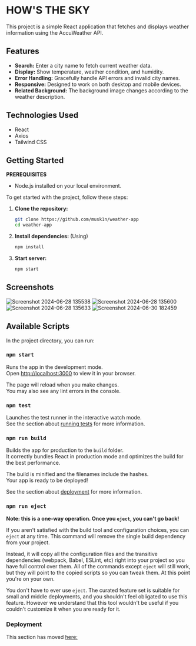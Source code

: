 # HOW'S THE SKY

This project is a simple React application that fetches and displays weather information using the AccuWeather API.

## Features
- **Search:** Enter a city name to fetch current weather data.
- **Display:** Show temperature, weather condition, and humidity.
- **Error Handling:** Gracefully handle API errors and invalid city names.
- **Responsive:** Designed to work on both desktop and mobile devices.
- **Related Background:** The background image changes according to the weather description.

## Technologies Used
- React
- Axios
- Tailwind CSS

## Getting Started

**PREREQUISITES**
- Node.js installed on your local environment.

To get started with the project, follow these steps:

1. **Clone the repository:**

   ```bash
   git clone https://github.com/musk1n/weather-app
   cd weather-app

2. **Install dependencies:**
   (Using)
   ```bash
   npm install

3. **Start server:**

   ```bash
   npm start

## Screenshots
![Screenshot 2024-06-28 135538](https://github.com/musk1n/weather-app/assets/151397097/05c83465-c869-4fdb-9801-dd1b38ad540d)
![Screenshot 2024-06-28 135600](https://github.com/musk1n/weather-app/assets/151397097/e56fb323-858a-4159-acea-410fd74bc991)
![Screenshot 2024-06-28 135633](https://github.com/musk1n/weather-app/assets/151397097/6dd88742-314c-4d33-a719-1d85d09fac4a)
![Screenshot 2024-06-30 182459](https://github.com/musk1n/weather-app/assets/151397097/6552fb02-9037-4dd2-b911-c7caca3756c6)


## Available Scripts

In the project directory, you can run:

### `npm start`

Runs the app in the development mode.\
Open [http://localhost:3000](http://localhost:3000) to view it in your browser.

The page will reload when you make changes.\
You may also see any lint errors in the console.

### `npm test`

Launches the test runner in the interactive watch mode.\
See the section about [running tests](https://facebook.github.io/create-react-app/docs/running-tests) for more information.

### `npm run build`

Builds the app for production to the `build` folder.\
It correctly bundles React in production mode and optimizes the build for the best performance.

The build is minified and the filenames include the hashes.\
Your app is ready to be deployed!

See the section about [deployment](https://facebook.github.io/create-react-app/docs/deployment) for more information.

### `npm run eject`

**Note: this is a one-way operation. Once you `eject`, you can't go back!**

If you aren't satisfied with the build tool and configuration choices, you can `eject` at any time. This command will remove the single build dependency from your project.

Instead, it will copy all the configuration files and the transitive dependencies (webpack, Babel, ESLint, etc) right into your project so you have full control over them. All of the commands except `eject` will still work, but they will point to the copied scripts so you can tweak them. At this point you're on your own.

You don't have to ever use `eject`. The curated feature set is suitable for small and middle deployments, and you shouldn't feel obligated to use this feature. However we understand that this tool wouldn't be useful if you couldn't customize it when you are ready for it.


### Deployment

This section has moved [here:](https://facebook.github.io/create-react-app/docs/deployment)
